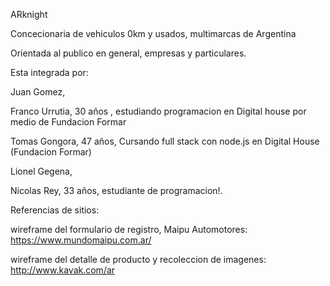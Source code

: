 ARknight 

Concecionaria de vehiculos 0km y usados, multimarcas de Argentina

Orientada al publico en general, empresas y particulares.

Esta integrada por:

Juan Gomez,

Franco Urrutia, 30 años , estudiando programacion en Digital house por medio de Fundacion Formar 

Tomas Gongora, 47 años, Cursando full stack con node.js en Digital House (Fundacion Formar)

Lionel Gegena,

Nicolas Rey, 33 años, estudiante de programacion!.

Referencias de sitios:

wireframe del formulario de registro, Maipu Automotores:  https://www.mundomaipu.com.ar/

wireframe del detalle de producto y recoleccion de imagenes: http://www.kavak.com/ar

